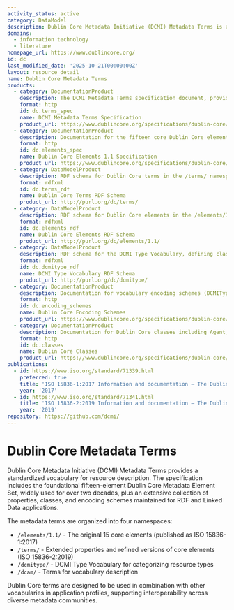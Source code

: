```yaml
---
activity_status: active
category: DataModel
description: Dublin Core Metadata Initiative (DCMI) Metadata Terms is an authoritative specification of metadata terms for resource description. It includes the fifteen elements of the Dublin Core Metadata Element Set plus several dozen properties, classes, datatypes, and vocabulary encoding schemes. The terms are intended for use in combination with metadata terms from other vocabularies in application profiles. DCMI metadata terms are expressed in RDF vocabularies for use in Linked Data and are published as ISO standards (ISO 15836-1:2017 for the original 15 elements, ISO 15836-2:2019 for extended terms).
domains:
  - information technology
  - literature
homepage_url: https://www.dublincore.org/
id: dc
last_modified_date: '2025-10-21T00:00:00Z'
layout: resource_detail
name: Dublin Core Metadata Terms
products:
  - category: DocumentationProduct
    description: The DCMI Metadata Terms specification document, providing comprehensive documentation of all properties in the /terms/ namespace including abstract, accessRights, contributor, coverage, creator, date, description, format, identifier, language, publisher, relation, rights, subject, title, type, and many others.
    format: http
    id: dc.terms_spec
    name: DCMI Metadata Terms Specification
    product_url: https://www.dublincore.org/specifications/dublin-core/dcmi-terms/
  - category: DocumentationProduct
    description: Documentation for the fifteen core Dublin Core elements in the /elements/1.1/ namespace (contributor, coverage, creator, date, description, format, identifier, language, publisher, relation, rights, source, subject, title, type).
    format: http
    id: dc.elements_spec
    name: Dublin Core Elements 1.1 Specification
    product_url: https://www.dublincore.org/specifications/dublin-core/dcmi-terms/#section-3
  - category: DataModelProduct
    description: RDF schema for Dublin Core terms in the /terms/ namespace.
    format: rdfxml
    id: dc.terms_rdf
    name: Dublin Core Terms RDF Schema
    product_url: http://purl.org/dc/terms/
  - category: DataModelProduct
    description: RDF schema for Dublin Core elements in the /elements/1.1/ namespace.
    format: rdfxml
    id: dc.elements_rdf
    name: Dublin Core Elements RDF Schema
    product_url: http://purl.org/dc/elements/1.1/
  - category: DataModelProduct
    description: RDF schema for the DCMI Type Vocabulary, defining classes for basic types (Collection, Dataset, Event, Image, InteractiveResource, MovingImage, PhysicalObject, Service, Software, Sound, StillImage, Text).
    format: rdfxml
    id: dc.dcmitype_rdf
    name: DCMI Type Vocabulary RDF Schema
    product_url: http://purl.org/dc/dcmitype/
  - category: DocumentationProduct
    description: Documentation for vocabulary encoding schemes (DCMIType, DDC, IMT, LCC, LCSH, MESH, NLM, TGN, UDC) and syntax encoding schemes (Box, ISO3166, ISO639-2, ISO639-3, Period, Point, RFC standards, URI, W3CDTF).
    format: http
    id: dc.encoding_schemes
    name: Dublin Core Encoding Schemes
    product_url: https://www.dublincore.org/specifications/dublin-core/dcmi-terms/#section-4
  - category: DocumentationProduct
    description: Documentation for Dublin Core classes including Agent, BibliographicResource, FileFormat, Frequency, Jurisdiction, LicenseDocument, LinguisticSystem, Location, MediaType, and others.
    format: http
    id: dc.classes
    name: Dublin Core Classes
    product_url: https://www.dublincore.org/specifications/dublin-core/dcmi-terms/#section-6
publications:
  - id: https://www.iso.org/standard/71339.html
    preferred: true
    title: 'ISO 15836-1:2017 Information and documentation — The Dublin Core metadata element set — Part 1: Core elements'
    year: '2017'
  - id: https://www.iso.org/standard/71341.html
    title: 'ISO 15836-2:2019 Information and documentation — The Dublin Core metadata element set — Part 2: DCMI Properties and classes'
    year: '2019'
repository: https://github.com/dcmi/
---
```


# Dublin Core Metadata Terms

Dublin Core Metadata Initiative (DCMI) Metadata Terms provides a standardized vocabulary for resource description. The specification includes the foundational fifteen-element Dublin Core Metadata Element Set, widely used for over two decades, plus an extensive collection of properties, classes, and encoding schemes maintained for RDF and Linked Data applications.

The metadata terms are organized into four namespaces:
- `/elements/1.1/` - The original 15 core elements (published as ISO 15836-1:2017)
- `/terms/` - Extended properties and refined versions of core elements (ISO 15836-2:2019)
- `/dcmitype/` - DCMI Type Vocabulary for categorizing resource types
- `/dcam/` - Terms for vocabulary description

Dublin Core terms are designed to be used in combination with other vocabularies in application profiles, supporting interoperability across diverse metadata communities.
